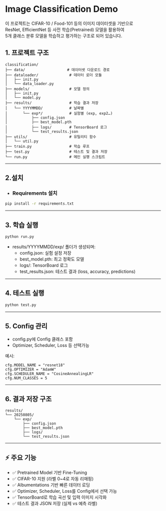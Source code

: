 # Image Classification Demo

이 프로젝트는 CIFAR-10 / Food-101 등의 이미지 데이터셋을 기반으로  
ResNet, EfficientNet 등 사전 학습(Pretrained) 모델을 활용하여  
5개 클래스 분류 모델을 학습하고 평가하는 구조로 되어 있습니다.

## 1. 프로젝트 구조

```angular2html
classification/
├── data/                   # 데이터셋 다운로드 경로
├── dataloader/              # 데이터 로더 모듈
│   ├── init.py
│   └── data_loader.py
├── models/                  # 모델 정의
│   ├── init.py
│   └── model.py
├── results/                 # 학습 결과 저장
│   └── YYYYMMDD/            # 날짜별
│       └── exp*/            # 실험별 (exp, exp2…)
│           ├── config.json
│           ├── best_model.pth
│           ├── logs/        # TensorBoard 로그
│           └── test_results.json
├── utils/                   # 유틸리티 함수
│   └── util.py
├── train.py                 # 학습 루프
├── test.py                  # 테스트 및 결과 저장
└── run.py                   # 메인 실행 스크립트

```

---

## 2.설치

- ### Requirements 설치

```bash
pip install -r requirements.txt
```
---
## 3. 학습 실행
```bash
python run.py
```

- results/YYYYMMDD/exp/ 폴더가 생성되며:
  - config.json: 실험 설정 저장
  - best_model.pth: 최고 정확도 모델
  - logs/: TensorBoard 로그
  - test_results.json: 테스트 결과 (loss, accuracy, predictions)

---
## 4. 테스트 실행
```bash
python test.py
```
---
## 5. Config 관리
- config.py에 Config 클래스 포함
- Optimizer, Scheduler, Loss 등 선택가능

예시:
```angular2html
cfg.MODEL_NAME = "resnet18"
cfg.OPTIMIZER = "AdamW"
cfg.SCHEDULER_NAME = "CosineAnnealingLR"
cfg.NUM_CLASSES = 5
```
---
## 6. 결과 저장 구조
```
results/
└── 20250805/
    └── exp/
        ├── config.json
        ├── best_model.pth
        ├── logs/
        └── test_results.json
```
---
## ⚡ 주요 기능
- ✅ Pretrained Model 기반 Fine-Tuning
- ✅ CIFAR-10 지원 (라벨 0~4로 자동 리매핑)
- ✅ Albumentations 기반 빠른 데이터 로딩
- ✅ Optimizer, Scheduler, Loss를 Config에서 선택 가능
- ✅ TensorBoard로 학습 곡선 및 입력 이미지 시각화
- ✅ 테스트 결과 JSON 저장 (실제 vs 예측 라벨)


